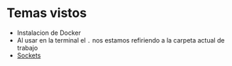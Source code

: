 # Temas vistos

* Instalacion de Docker
* Al usar en la terminal el `.` nos estamos refiriendo a la carpeta actual de trabajo
* [Sockets](./sockets.md)
